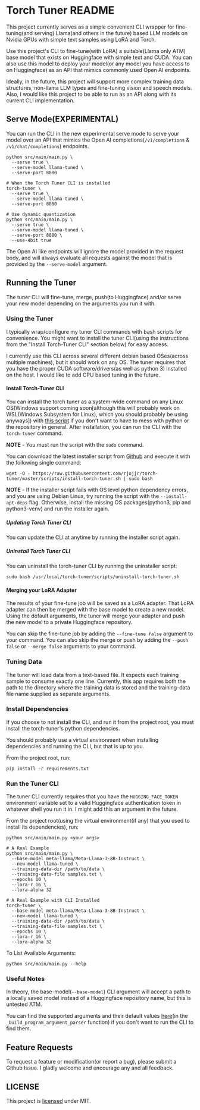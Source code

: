 # Torch Tuner README

This project currently serves as a simple convenient CLI wrapper for fine-tuning(and serving) 
Llama(and others in the future) based LLM models on Nvidia GPUs with simple text samples using LoRA and Torch.

Use this project's CLI to fine-tune(with LoRA) a suitable(Llama only ATM) base model that exists on Huggingface with simple text and CUDA.
You can also use this model to deploy your model(or any model you have access to on Huggingface)
as an API that mimics commonly used Open AI endpoints.

Ideally, in the future, this project will support more complex training data structures,
non-llama LLM types and fine-tuning vision and speech models. Also, I would like this project
to be able to run as an API along with its current CLI implementation.

## Serve Mode(EXPERIMENTAL)

You can run the CLI in the new experimental serve mode to serve your model over an API that mimics the Open AI 
completions(`/v1/completions` & `/v1/chat/completions`) endpoints.

```shell
python src/main/main.py \
  --serve true \
  --serve-model llama-tuned \
  --serve-port 8080
  
# When the Torch Tuner CLI is installed
torch-tuner \
  --serve true \
  --serve-model llama-tuned \
  --serve-port 8080
  
# Use dynamic quantization
python src/main/main.py \
  --serve true \
  --serve-model llama-tuned \
  --serve-port 8080 \
  --use-4bit true
```

The Open AI like endpoints will ignore the model provided in the request body, and will
always evaluate all requests against the model that is provided by the `--serve-model` argument.

## Running the Tuner

The tuner CLI will fine-tune, merge, push(to Huggingface) and/or serve your new model depending on the arguments
you run it with.

### Using the Tuner

I typically wrap/configure my tuner CLI commands with bash scripts for convenience.
You might want to install the tuner CLI(using the instructions from the "Install Torch-Tuner CLI" section below) for 
easy access. 

I currently use this CLI across several different debian based OSes(across multiple machines), but it should
work on any OS. The tuner requires that you have the proper CUDA software/drivers(as well as python 3)
installed on the host. I would like to add CPU based tuning in the future.

#### Install Torch-Tuner CLI

You can install the torch tuner as a system-wide command on any Linux OS(Windows support coming soon[although this will probably work on WSL(Windows Subsystem for Linux), which you should probably be using anyways]) 
with [this script](scripts/install-torch-tuner.sh) if you don't want to have to mess with python or the repository in general. After installation,
you can run the CLI with the `torch-tuner` command.

**NOTE** - You must run the script with the `sudo` command.

You can download the latest installer script from [Github](https://raw.githubusercontent.com/rjojjr/torch-tuner/master/scripts/install-torch-tuner.sh)
and execute it with the following single command:

```shell
wget -O - https://raw.githubusercontent.com/rjojjr/torch-tuner/master/scripts/install-torch-tuner.sh | sudo bash
```

**NOTE** - If the installer script fails with OS level python dependency errors, and you are using Debian Linux, 
try running the script with the `--install-apt-deps` flag. Otherwise, install the missing OS packages(python3, pip and python3-venv) and run the installer again.

##### Updating Torch Tuner CLI

You can update the CLI at anytime by running the installer script again.

##### Uninstall Torch Tuner CLI

You can uninstall the torch-tuner CLI by running the uninstaller script:

```shell
sudo bash /usr/local/torch-tuner/scripts/uninstall-torch-tuner.sh
```

#### Merging your LoRA Adapter

The results of your fine-tune job will be saved as a LoRA adapter. That LoRA adapter can then 
be merged with the base model to create a new model. Using the default arguments,
the tuner will merge your adapter and push the new model to a private Huggingface repository.

You can skip the fine-tune job by adding the `--fine-tune false` argument to your command.
You can also skip the merge or push by adding the `--push false` or `--merge false` arguments
to your command.

### Tuning Data

The tuner will load data from a text-based file. It expects each training sample
to consume exactly one line. Currently, this app requires both the path to the directory
where the training data is stored and the training-data file name supplied as separate 
arguments.

### Install Dependencies

If you choose to not install the CLI, and run it from
the project root, you must install the torch-tuner's 
python dependencies.

You should probably use a virtual environment
when installing dependencies and running the CLI,
but that is up to you.

From the project root, run:

```shell
pip install -r requirements.txt
```

### Run the Tuner CLI

The tuner CLI currently requires that you have the `HUGGING_FACE_TOKEN` environment
variable set to a valid Huggingface authentication token in whatever shell you run it in.
I might add this an argument in the future.

From the project root(using the virtual environment(if any) that you used to install its dependencies), run:

```shell
python src/main/main.py <your args>

# A Real Example
python src/main/main.py \
  --base-model meta-llama/Meta-Llama-3-8B-Instruct \
  --new-model llama-tuned \
  --training-data-dir /path/to/data \
  --training-data-file samples.txt \
  --epochs 10 \
  --lora-r 16 \
  --lora-alpha 32
  
# A Real Example with CLI Installed
torch-tuner \
  --base-model meta-llama/Meta-Llama-3-8B-Instruct \
  --new-model llama-tuned \
  --training-data-dir /path/to/data \
  --training-data-file samples.txt \
  --epochs 10 \
  --lora-r 16 \
  --lora-alpha 32
```

To List Available Arguments:

```shell
python src/main/main.py --help
```

### Useful Notes

In theory, the base-model(`--base-model`) CLI argument will 
accept a path to a locally saved model instead of a Huggingface repository
name, but this is untested ATM.

You can find the supported arguments and their default values
[here](src/main/utils/argument_utils.py)(in the `_build_program_argument_parser` function)
if you don't want to run the CLI to find them.

## Feature Requests

To request a feature or modification(or report a bug), please
submit a Github Issue. I gladly welcome and encourage any and all feedback.

## LICENSE

This project is [licensed](LICENSE.txt) under MIT. 
